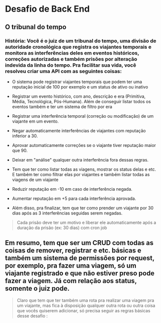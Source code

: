 # Desafio de Back End
## O tribunal do tempo
### História: Você é o juiz de um tribunal do tempo, uma divisão de autoridade cronológica que registra os viajantes temporais e monitora as interferências deles em eventos históricos, correções autorizadas e também prisões por alteração indevida da linha do tempo. Pra facilitar sua vida, você resolveu criar uma API com as seguintes coisas:

- O sistema pode registrar viajantes temporais que podem ter uma reputação inicial de 100 por exemplo e um status de ativo ou inativo

- Registrar um evento histórico, com ano, descrição e era (Primitiva, Média, Tecnológica, Pós-Humana). Além de conseguir listar todos os eventos também e ter um sistema de filtro por era

- Registrar uma interferência temporal (correção ou modificação) de um viajante em um evento.

- Negar automaticamente interferências de viajantes com reputação inferior a 30.

- Aprovar automaticamente correções se o viajante tiver reputação maior que 90.

- Deixar em "análise" qualquer outra interferência fora dessas regras.

- Tem que ter como listar todas as viagens, mostrar os status delas e etc. E também ter como filtrar elas por viajantes e também listar todas as viagens de um viajante

- Reduzir reputação em -10 em caso de interferência negada.

- Aumentar reputação em +5 para cada interferência aprovada.

- Além disso, pra finalizar, tem que ter como prender um viajante por 30 dias após as 3 interferências seguidas serem negadas. 
> Cada prisão deve ter um motivo e liberar ele automaticamente após a duração da prisão (ex: 30 dias) com cron job

## Em resumo, tem que ser um CRUD com todas as coisas de remover, registrar e etc. básicas e também um sistema de permissões por request, por exemplo, pra fazer uma viagem, só um viajante registrado e que não estiver preso pode fazer a viagem. Já com relação aos status, somente o juiz pode.

>Claro que tem que ter também uma rota pra realizar uma viagem pra um viajante, mas fica à disposição qualquer outra rota ou outra coisa que vocês quiserem adicionar, só precisa seguir as regras básicas desse desafio :